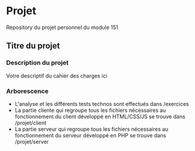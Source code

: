 # Projet
Repository du projet personnel du module 151

## Titre du projet

### Description du projet
Votre descriptif du cahier des charges ici

### Arborescence
- L'analyse et les différents tests technos sont effectués dans /exercices
- La partie cliente qui regroupe tous les fichiers nécessaires au fonctionnement du client développé en HTML/CSS/JS se trouve dans /projet/client </br>
- La partie serveur qui regroupe tous les fichiers nécessaires au fonctionnement du serveur développé en PHP se trouve dans /projet/server


